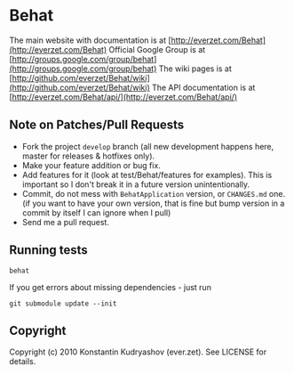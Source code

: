 Behat
=====

The main website with documentation is at [http://everzet.com/Behat](http://everzet.com/Behat)
Official Google Group is at [http://groups.google.com/group/behat](http://groups.google.com/group/behat)
The wiki pages is at [http://github.com/everzet/Behat/wiki](http://github.com/everzet/Behat/wiki)
The API documentation is at [http://everzet.com/Behat/api/](http://everzet.com/Behat/api/)


Note on Patches/Pull Requests
-----------------------------
 
* Fork the project `develop` branch (all new development happens here, master for releases & hotfixes only).
* Make your feature addition or bug fix.
* Add features for it (look at test/Behat/features for examples).
  This is important so I don't break it in a future version unintentionally.
* Commit, do not mess with `BehatApplication` version, or `CHANGES.md` one.
  (if you want to have your own version, that is fine but
   bump version in a commit by itself I can ignore when I pull)
* Send me a pull request.

Running tests
-------------

	behat

If you get errors about missing dependencies - just run

	git submodule update --init

Copyright
---------

Copyright (c) 2010 Konstantin Kudryashov (ever.zet). See LICENSE for details.
